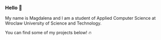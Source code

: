 ### Hello 👋

My name is Magdalena and I am a student of Applied Computer Science at Wroclaw University of Science and Technology. 

You can find some of my projects below! 🔥

